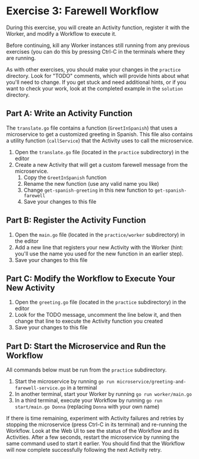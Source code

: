 # Exercise 3: Farewell Workflow
During this exercise, you will create an Activity function,
register it with the Worker, and modify a Workflow to execute it.

Before continuing, kill any Worker instances still running from any
previous exercises (you can do this by pressing Ctrl-C in the terminals 
where they are running.

As with other exercises, you should make your changes in the `practice` 
directory. Look for "TODO" comments, which will provide hints about what
you'll need to change. If you get stuck and need additional hints, or 
if you want to check your work, look at the completed example in the
`solution` directory. 

## Part A: Write an Activity Function
The `translate.go` file contains a function (`GreetInSpanish`) that uses a 
microservice to get a customized greeting in Spanish. This file also contains 
a utility function (`callService`) that the Activity uses to call the microservice. 

1. Open the `translate.go` file (located in the `practice` subdirectory) in the editor
2. Create a new Activity that will get a custom farewell message from the microservice.
   1. Copy the `GreetInSpanish` function
   2. Rename the new function (use any valid name you like)
   3. Change `get-spanish-greeting` in this new function to `get-spanish-farewell`
   4. Save your changes to this file

## Part B: Register the Activity Function
1. Open the `main.go` file (located in the `practice/worker` subdirectory) in the editor
2. Add a new line that registers your new Activity with the Worker (hint: you'll use the
   name you used for the new function in an earlier step).
3. Save your changes to this file


## Part C: Modify the Workflow to Execute Your New Activity
1. Open the `greeting.go` file (located in the `practice` subdirectory) in the editor
2. Look for the TODO message, uncomment the line below it, and then change that line
   to execute the Activity function you created
3. Save your changes to this file


## Part D: Start the Microservice and Run the Workflow
All commands below must be run from the `practice` subdirectory.

1. Start the microservice by running `go run microservice/greeting-and-farewell-service.go` in a terminal
2. In another terminal, start your Worker by running `go run worker/main.go`
3. In a third terminal, execute your Workflow by running `go run start/main.go Donna` 
    (replacing `Donna` with your own name)

If there is time remaining, experiment with Activity failures and retries 
by stopping the microservice (press Ctrl-C in its terminal) and re-running 
the Workflow. Look at the Web UI to see the status of the Workflow and its
Activities. After a few seconds, restart the microservice by running the
same command used to start it earlier. You should find that the Workflow
will now complete successfully following the next Activity retry.